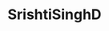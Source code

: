 ---
title: SrishtiSinghD
github: https://github.com/SrishtiSinghD
mode: light
transition: 1s
score: 55.6
archetype:
- GIF
---